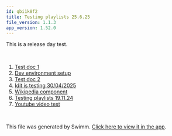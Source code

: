 ```yaml
---
id: qbi1k8f2
title: Testing playlists 25.6.25
file_version: 1.1.3
app_version: 1.52.0
---
```


<!-- Intro - Do not remove this comment -->
This is a release day test.

<br/>

<!-- Steps - Do not remove this comment -->
1. [Test doc 1](test-doc-1.bsukej4c.sw.md)
2. [Dev environment setup](dev-environment-setup.1wh8p6ug.sw.md)
3. [Test doc 2](test-doc-2.gw6y1rla.sw.md)
4. [Idit is testing 30/04/2025](idit-is-testing-30042025.1ggafxm8.sw.md)
5. [Wikipedia component](wikipedia-component.b2z05626.sw.md)
6. [Testing playlists 19.11.24](testing-playlists-191124.7pde5kyi.pl.sw.md)
7. [Youtube video test](https://www.youtube.com/watch?v=wCu3jyiuwb4 )


<br/>

This file was generated by Swimm. [Click here to view it in the app](https://staging.swimm.cloud/repos/Z2l0aHViJTNBJTNBc21hcnQtbWlycm9yJTNBJTNBSWRpdFllZ2VyU3dpbW0=/playlists/qbi1k8f2).
